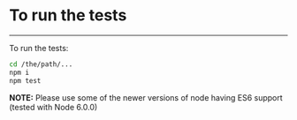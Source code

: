 # To run the tests
---
To run the tests:

```sh
cd /the/path/...
npm i
npm test
```

**NOTE:** Please use some of the newer versions of node having ES6
support (tested with Node 6.0.0)
